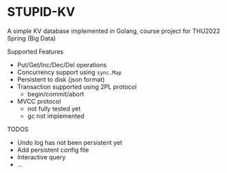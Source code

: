 # STUPID-KV
A simple KV database implemented in Golang, course project for THU2022 Spring (Big Data)

Supported Features
+ Put/Get/Inc/Dec/Del operations
+ Concurrency support using `sync.Map`
+ Persistent to disk (json format)
+ Transaction supported using 2PL protocol
  + begin/commit/abort
+ MVCC protocol
  + not fully tested yet
  + gc not implemented

TODOS
+ Undo log has not been persistent yet
+ Add persistent config file
+ Interactive query
+ ...